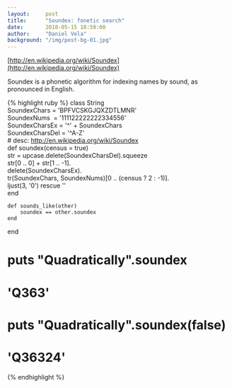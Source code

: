 ```yaml
---
layout:     post
title:      "Soundex: fonetic search"
date:       2010-05-15 18:59:00
author:     "Daniel Vela"
background: "/img/post-bg-01.jpg"
---
```


[http://en.wikipedia.org/wiki/Soundex](http://en.wikipedia.org/wiki/Soundex)

Soundex is a phonetic algorithm for indexing names by sound, as pronounced in English.

{% highlight ruby %}
class String  
    SoundexChars = 'BPFVCSKGJQXZDTLMNR'  
    SoundexNums &nbsp;= '111122222222334556'  
    SoundexCharsEx = '^' + SoundexChars  
    SoundexCharsDel = '^A-Z'  
    # desc: http://en.wikipedia.org/wiki/Soundex  
    def soundex(census = true)  
        str = upcase.delete(SoundexCharsDel).squeeze  
        str[0 .. 0] + str[1 .. -1].  
        delete(SoundexCharsEx).  
        tr(SoundexChars, SoundexNums)[0 .. (census ? 2 : -1)].  
        ljust(3, '0') rescue ''  
    end  

    def sounds_like(other)  
        soundex == other.soundex  
    end  
end  
# puts "Quadratically".soundex  
# 'Q363'  
# puts "Quadratically".soundex(false)  
# 'Q36324'
{% endhighlight %}